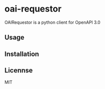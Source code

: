 # oai-requestor

OAIRequestor is a python client for OpenAPI 3.0

## Usage

## Installation

## Licennse

MIT
